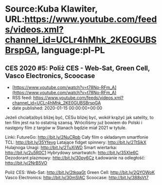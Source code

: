 # Source:Kuba Klawiter, URL:https://www.youtube.com/feeds/videos.xml?channel_id=UCLr4hMhk_2KE0GUBSBrspGA, language:pl-PL

## CES 2020 #5: Poliż CES - Web-Sat, Green Cell, Vasco Electronics, Scoocase
 - [https://www.youtube.com/watch?v=t78No-RFm_A](https://www.youtube.com/watch?v=t78No-RFm_A)
 - RSS feed: https://www.youtube.com/feeds/videos.xml?channel_id=UCLr4hMhk_2KE0GUBSBrspGA
 - date published: 2020-01-15 00:00:00+00:00

Jeżeli chciał(a)byś bliżej być, CESu bliżej być, wokół krążyć jak satelity, to ten film jest na to ostatnią szansą. Wróciliśmy już bowiem do Polski i następny film z targów w Stanach będzie miał 2021 w tytule.

Linki:
FutureGo: http://bit.ly/2NuCRpb
Cały film o składanym smartfonie TCL: http://bit.ly/35Yfevg
Latające fidget spinnery: http://bit.ly/2TtSikX
Hulajnoga Unagi: http://bit.ly/2TuXiWD
Smart wiertarka: http://bit.ly/2u5R0C1
Hybrydowy smartwatch: http://bit.ly/35XIe6C
Dezodorant plazmowy: http://bit.ly/30py6Cz
Ładowanie na odległość: http://bit.ly/2NrB5VO

Poliż CES:
Web-Sat: http://bit.ly/2tkqaGt
Green Cell: http://bit.ly/2QYOWoK
Vasco Electronics: http://bit.ly/30mSlAC
Scoocase: http://bit.ly/388sVt7

